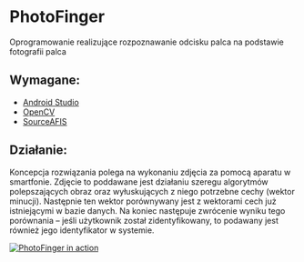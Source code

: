 # PhotoFinger

Oprogramowanie realizujące rozpoznawanie odcisku palca na podstawie fotografii palca

Wymagane:
-----

* [Android Studio](https://developer.android.com/studio)
* [OpenCV](https://github.com/opencv/opencv)
* [SourceAFIS](https://github.com/robertvazan/sourceafis-java)

Działanie:
---

Koncepcja rozwiązania polega na wykonaniu zdjęcia za pomocą aparatu w smartfonie. Zdjęcie to poddawane jest działaniu szeregu algorytmów polepszających obraz oraz wyłuskujących z niego potrzebne cechy (wektor minucji). Następnie ten wektor porównywany jest z wektorami cech już istniejącymi w bazie danych. Na koniec następuje zwrócenie wyniku tego porównania – jeśli użytkownik został zidentyfikowany, to podawany jest również jego identyfikator w systemie.

[![PhotoFinger in action](https://img.youtube.com/vi/qFQo871pvKs/0.jpg)](https://www.youtube.com/watch?v=qFQo871pvKs)
